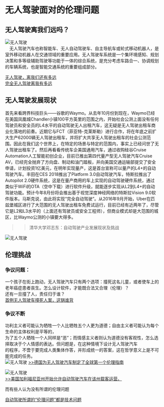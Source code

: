 # 无人驾驶面对的伦理问题

## 无人驾驶离我们远吗？
  
  ![无人驾驶](https://pic2.zhimg.com/v2-0baa51f09fffbe2260382878914acefa_1200x500.jpg)    
  　无人驾驶汽车也称智能车、无人自动驾驶车、自主导航车或轮式移动机器人，是室外移动机器人在交通领域的重要应用。无人驾驶车系统是一个集环境感知、规划决策和多等级辅助驾驶等功能于一体的综合系统，是充分考虑车路合一、协调规划的车辆系统，也是智能交通系统的重要组成部分。
  
  [无人驾驶，离我们还有多远](http://www.sohu.com/a/259635237_331220?spm=smmt.mt-auto.fd-d.9.1539648000023WRl5Apr)
　  
[完全无人驾驶离我有多远](https://zhuanlan.zhihu.com/p/23554295)
## 无人驾驶发展现状 
首先来看跨界科技巨头——谷歌的Waymo。从去年10月份到现在，Waymo已经在美国凤凰城Chandler小镇100平方英里的范围之内，开始社会公测上面没有任何驾驶员和安全员的L4水平的自动驾驶无人出租汽车，这无疑是无人驾驶出租车商业化落地的前奏。近期它与FCT（菲亚特-克莱斯勒）进行合作，将在年底之前扩大生产62000辆无人驾驶出租车，并将扩大共享无人驾驶出租车的社会公测范围。因此在我们这个世界上，在特定的场景与特定的范围内，事实上已经问世了无人驾驶出租车了。然后再看看传统车企美国通用汽车，通过收购硅谷Cruise Automation人工智能初创企业，目前已推出第四代量产型无人驾驶汽车Cruise AV，已经完全抛弃了方向盘、制动和油门踏板，并向美国交通运输部提交了安全申请，计划投资1亿美元，在明年实现量产，这是首台宣称可以量产的L4+的自动驾驶汽车。丰田在CES 2018推出了Platform 3.0自动驾驶汽车，特斯拉推出了Autopilot 2.0硬件系统，这是在量产商用的车上实现的自动驾驶硬件系统，通过类似于WiFi的OTA（空中下载）进行软件升级，就能逐步实现从L2到L4+的自动驾驶功能。预计今年8月份将会推出基于视觉深度神经网络的特斯拉Vision 9.0软件版本。马斯克说，由此将实现“完全自动驾驶”。从2016年9月开始，Uber在匹兹堡城区进行了大范围的无人驾驶出租车免费试运行，目前已经有近两年了，尽管它是L2和L3水平的（上面还有驾驶员或安全工程师），但商业模式却是大范围的城区，比Waymo公测的小镇要大得多。
>>清华大学邓志东：自动驾驶产业发展现状及挑战  
  
  ![无人驾驶](http://upload.semidata.info/sns.eefocus.com/freescale/article/media/2017/09/08/336999.jpg) 

  ## 伦理挑战 
 ### 争议问题：  

一个孩子在街上跑动，无人驾驶汽车只有两个选项：撞死这名儿童，或者使车上的老年癌症患者丧生。怎么设计软件，才能既合法又合理（伦理）？  
还有一旦撞了人，责任归于谁？  
[首例无人驾驶车撞死人案，这锅谁背](http://www.haijiangzx.com/2018/0323/1964881.shtml)  
### 争议不断
功利主义者可能认为牺牲一个人比牺牲五个人更为道德；自由主义者可能认为每个生命的主体权利是平等的，  
为了五个人牺牲一个人同样是“恶”；而情感主义者则认为道德没有客观性，怎么选择取决于个人情感的表达。但问题是，在这种情境下设计无人驾驶汽车  
的程序，不啻于要完成人类集体作答，并形成统一的答案，这在哲学意义上是不可能完成的任务。  
![无人驾驶](http://www.oktranslation.com/UserFiles/20170829cxq04.jpg)
[>>德国为无人驾驶汽车制定了全球第一个伦理指南](http://www.oktranslation.com/news/twininfo48416.html)

![无人驾驶](http://img.qdaily.com/article/article_show/20180604102732tk0XBrJQDc9eSaFE.gif?imageMogr2/auto-orient/thumbnail/!755x450r/gravity/Center/crop/755x450/quality/85/ignore-error/1)   
[>>美国加利福尼亚州开始允许自动驾驶汽车在该州载客运营。](https://www.qdaily.com/articles/53907.html)    

而有些人认为没有所谓的伦理问题

[自动驾驶所谓的“伦理问题”都是技术问题](http://www.xchuxing.com/article-46957-1.html)  
